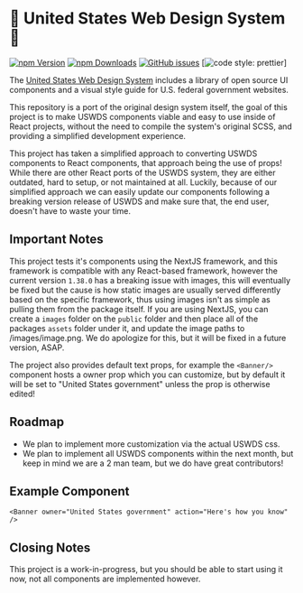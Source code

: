 # 🦅 United States Web Design System 🦅

[![npm Version](https://img.shields.io/npm/v/@sleepingrian/uswds?style=for-the-badge)](https://www.npmjs.com/package/@sleepingrian/uswds) [![npm Downloads](https://img.shields.io/npm/dt/@sleepingrian/uswds?style=for-the-badge)](https://www.npmjs.com/package/@sleepingrian/uswds) [![GitHub issues](https://img.shields.io/github/issues/@sleepingrian/uswds?style=for-the-badge&logo=github)](https://github.com/@sleepingrian/uswds/issues) [![code style: prettier](https://img.shields.io/badge/code_style-prettier-ff69b4?style=for-the-badge)]

The [United States Web Design System](https://designsystem.digital.gov) includes a library of open source UI components and a visual style guide for U.S. federal government websites.

This repository is a port of the original design system itself, the goal of this project is to make USWDS components viable and easy to use inside of React projects, without the need to compile the system's original SCSS, and providing a simplified development experience.

This project has taken a simplified approach to converting USWDS components to React components, that approach being the use of props! While there are other React ports of the USWDS system, they are either outdated, hard to setup, or not maintained at all. Luckily, because of our simplified approach we can easily update our components following a breaking version release of USWDS and make sure that, the end user, doesn't have to waste your time.

## Important Notes

This project tests it's components using the NextJS framework, and this framework is compatible with any React-based framework, however the current version `1.38.0` has a breaking issue with images, this will eventually be fixed but the cause is how static images are usually served differently based on the specific framework, thus using images isn't as simple as pulling them from the package itself. If you are using NextJS, you can create a `images` folder on the `public` folder and then place all of the packages `assets` folder under it, and update the image paths to /images/image.png. We do apologize for this, but it will be fixed in a future version, ASAP.

The project also provides default text props, for example the `<Banner/>` component hosts a owner prop which you can customize, but by default it will be set to "United States government" unless the prop is otherwise edited!

## Roadmap

- We plan to implement more customization via the actual USWDS css.
- We plan to implement all USWDS components within the next month, but keep in mind we are a 2 man team, but we do have great contributors!

## Example Component

`<Banner owner="United States government" action="Here's how you know" />`

## Closing Notes

This project is a work-in-progress, but you should be able to start using it now, not all components are implemented however.
